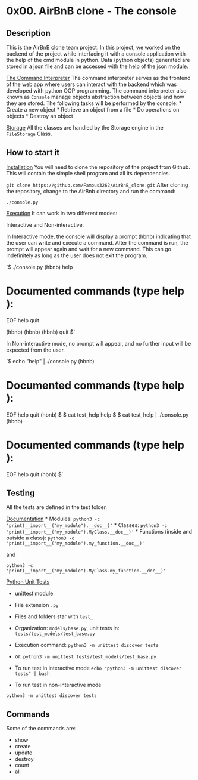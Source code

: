 # 0x00. AirBnB clone - The console

## Description
This is the AirBnB clone team project.
In this project, we worked on the backend of the project while interfacing it with a console application with the help of the cmd module in python.
Data (python objects) generated are stored in a json file and can be accessed with the help of the json module.

[The Command Interpreter]()
The command interpreter serves as the frontend of the web app where users can interact with the backend which was developed with python OOP programming.
The command interpreter also known as `Console` manage objects abstraction between objects and how they are stored.
The following tasks will be performed by the console:
	* Create a new object
	* Retrieve an object from a file
	* Do operations on objects
	* Destroy an object

[Storage]()
All the classes are handled by the Storage engine in the `FileStorage` Class.

## How to start it

[Installation]()
You will need to clone the repository of the project from Github. This will contain the simple shell program and all its dependencies.

`git clone https://github.com/Famous3262/AirBnB_clone.git`
After cloning the repository, change to the AirBnb directory and run the command:

`./console.py`

[Execution]()
It can work in two different modes:

Interactive and Non-interactive.

In Interactive mode, the console will display a prompt (hbnb) indicating that the user can write and execute a command. After the command is run, the prompt will appear again and wait for a new command. This can go indefinitely as long as the user does not exit the program.

`$ ./console.py
(hbnb) help

Documented commands (type help <topic>):
========================================
EOF  help  quit

(hbnb) 
(hbnb) 
(hbnb) quit
$`

In Non-interactive mode, no prompt will appear, and no further input will be expected from the user.

`$ echo "help" | ./console.py
(hbnb)

Documented commands (type help <topic>):
========================================
EOF  help  quit
(hbnb) 
$
$ cat test_help
help
$
$ cat test_help | ./console.py
(hbnb)

Documented commands (type help <topic>):
========================================
EOF  help  quit
(hbnb) 
$`

## Testing
All the tests are defined in the test folder.

[Documentation]()
	* Modules:
`python3 -c 'print(__import__("my_module").__doc__)'`
	* Classes:
`python3 -c 'print(__import__("my_module").MyClass.__doc__)'`
	* Functions (inside and outside a class):
`python3 -c 'print(__import__("my_module").my_function.__doc__)'`

and

`python3 -c 'print(__import__("my_module").MyClass.my_function.__doc__)'`

[Python Unit Tests]()
* unittest module
* File extension `.py`
* Files and folders star with `test_`
* Organization: `models/base.py`, unit tests in: `tests/test_models/test_base.py`
* Execution command: `python3 -m unittest discover tests`
* or: `python3 -m unittest tests/test_models/test_base.py`

* To run test in interactive mode
`echo "python3 -m unittest discover tests" | bash`

* To run test in non-interactive mode

`python3 -m unittest discover tests`

## Commands
Some of the commands are:

* show
* create
* update
* destroy
* count
* all
